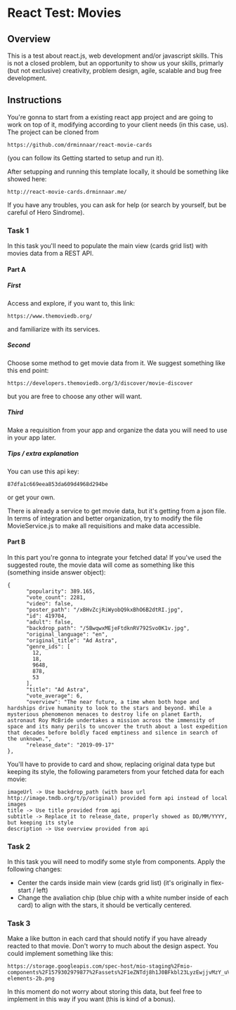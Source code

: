 # React Test: Movies

## Overview
This is a test about react.js, web development and/or javascript skills. This is not a closed problem, but an opportunity to show us your skills, primarly (but not exclusive) creativity, problem design, agile, scalable and bug free development.

## Instructions
You're gonna to start from a existing react app project and are going to work on top of it, modifying according to your client needs (in this case, us). The project can be cloned from

    https://github.com/drminnaar/react-movie-cards
    
(you can follow its Getting started to setup and run it). 

After setupping and running this template locally, it should be something like showed here: 

    http://react-movie-cards.drminnaar.me/ 
    
If you have any troubles, you can ask for help (or search by yourself, but be careful of Hero Sindrome).

### Task 1
In this task you'll need to populate the main view (cards grid list) with movies data from a REST API.

#### Part A
##### First
Access and explore, if you want to, this link: 

    https://www.themoviedb.org/ 
    
and familiarize with its services.

##### Second
Choose some method to get movie data from it. We suggest something like this end point: 

    https://developers.themoviedb.org/3/discover/movie-discover
    
but you are free to choose any other will want.

##### Third
Make a requisition from your app and organize the data you will need to use in your app later.

##### Tips / extra explanation

You can use this api key:

    87dfa1c669eea853da609d4968d294be

or get your own.

There is already a service to get movie data, but it's getting from a json file. In terms of integration and better organization, try to modify the file MovieService.js to make all requisitions and make data accessible.


#### Part B
In this part you're gonna to integrate your fetched data!
If you've used the suggested route, the movie data will come as something like this (something inside answer object):

    {
          "popularity": 389.165,
          "vote_count": 2281,
          "video": false,
          "poster_path": "/xBHvZcjRiWyobQ9kxBhO6B2dtRI.jpg",
          "id": 419704,
          "adult": false,
          "backdrop_path": "/5BwqwxMEjeFtdknRV792Svo0K1v.jpg",
          "original_language": "en",
          "original_title": "Ad Astra",
          "genre_ids": [
            12,
            18,
            9648,
            878,
            53
          ],
          "title": "Ad Astra",
          "vote_average": 6,
          "overview": "The near future, a time when both hope and hardships drive humanity to look to the stars and beyond. While a mysterious phenomenon menaces to destroy life on planet Earth, astronaut Roy McBride undertakes a mission across the immensity of space and its many perils to uncover the truth about a lost expedition that decades before boldly faced emptiness and silence in search of the unknown.",
          "release_date": "2019-09-17"
    },

You'll have to provide to card and show, replacing original data type but keeping its style, the following parameters from your fetched data for each movie:

    imageUrl -> Use backdrop_path (with base url http://image.tmdb.org/t/p/original) provided form api instead of local images
    title -> Use title provided from api
    subtitle -> Replace it to release_date, properly showed as DD/MM/YYYY, but keeping its style
    description -> Use overview provided from api


### Task 2
In this task you will need to modify some style from components. Apply the following changes:

- Center the cards inside main view (cards grid list) (it's originally in flex-start / left)
- Change the avaliation chip (blue chip with a white number inside of each card) to align with the stars, it should be vertically centered.


### Task 3
Make a like button in each card that should notify if you have already reacted to that movie. Don't worry to much about the design aspect. You could implement something like this:

    https://storage.googleapis.com/spec-host/mio-staging%2Fmio-components%2F1579302979877%2Fassets%2F1eZNTdj8h1J0BFkbl23LyzEwjjvMzY_uV%2Fcards-elements-2b.png


In this moment do not worry about storing this data, but feel free to implement in this way if you want (this is kind of a bonus).
